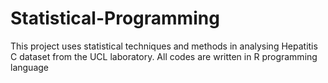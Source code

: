 # Statistical-Programming
This project uses statistical techniques and methods in analysing Hepatitis C dataset from the UCL laboratory. 
All codes are written in R programming language
